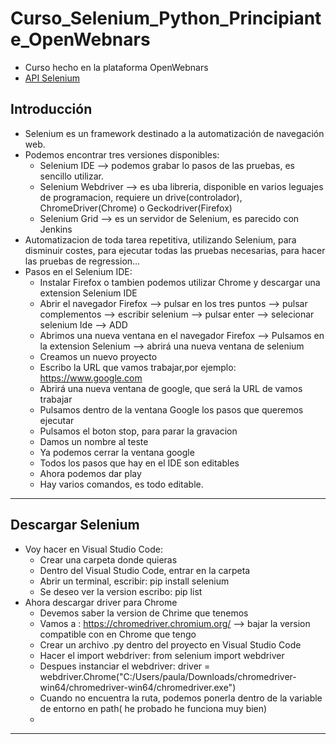 # Curso_Selenium_Python_Principiante_OpenWebnars
* Curso hecho en la plataforma OpenWebnars
* [API Selenium](https://selenium-python.readthedocs.io/api.html)
## Introducción
* Selenium es un framework destinado a la automatización de navegación web.
* Podemos encontrar tres versiones disponibles:
  * Selenium IDE --> podemos grabar lo pasos de las pruebas, es 
  sencillo utilizar.
  * Selenium Webdriver --> es uba libreria, disponible en varios leguajes de programacion, requiere un drive(controlador), ChromeDriver(Chrome) o Geckodriver(Firefox)
  * Selenium Grid --> es un servidor de Selenium, es parecido con Jenkins
* Automatizacion de toda tarea repetitiva, utilizando Selenium, para disminuir costes, para ejecutar todas las pruebas necesarias, para hacer las pruebas de regression...
* Pasos en el Selenium IDE:
  * Instalar Firefox o tambien podemos utilizar Chrome y descargar una extension Selenium IDE
  * Abrir el navegador Firefox --> pulsar en los tres puntos --> pulsar complementos --> escribir selenium --> pulsar enter --> selecionar selenium Ide --> ADD
  * Abrimos una nueva ventana en el navegador Firefox --> Pulsamos en la extension Selenium --> abrirá una nueva ventana de selenium
  * Creamos un nuevo proyecto
  * Escribo la URL que vamos trabajar,por ejemplo: https://www.google.com
  * Abrirá una nueva ventana de google, que será la URL de vamos trabajar
  * Pulsamos dentro de la ventana Google los pasos que queremos ejecutar
  * Pulsamos el boton stop, para parar la gravacion
  * Damos un nombre al teste
  * Ya podemos cerrar la ventana google
  * Todos los pasos que hay en el IDE son editables
  * Ahora podemos dar play
  * Hay varios comandos, es todo editable.
**************************************************************************************************************************************
## Descargar Selenium
* Voy hacer en Visual Studio Code:
  * Crear una carpeta donde quieras
  * Dentro del Visual Studio Code, entrar en la carpeta
  * Abrir un terminal, escribir: pip install selenium
  * Se deseo ver la version escribo: pip list
* Ahora descargar driver para Chrome
  * Devemos saber la version de Chrime que tenemos
  * Vamos a :  https://chromedriver.chromium.org/ --> bajar la version compatible con en Chrome que tengo
  * Crear un archivo .py dentro del proyecto en Visual Studio Code
  * Hacer el import webdriver: from selenium import webdriver
  * Despues instanciar el webdriver:  driver = webdriver.Chrome("C:/Users/paula/Downloads/chromedriver-win64/chromedriver-win64/chromedriver.exe")
  * Cuando no encuentra la ruta, podemos ponerla dentro de la variable de entorno en path( he probado he funciona muy bien)
  * 

**************************************************************************************************************************************
